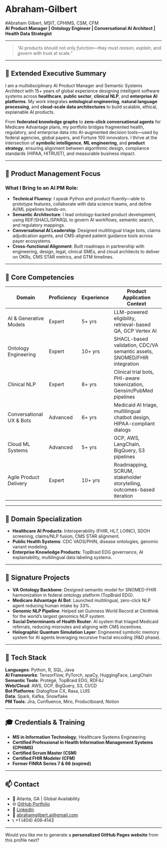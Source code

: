 # Abraham-Gilbert
#Abraham Gilbert, MSIT, CPHIMS, CSM, CFM  
**AI Product Manager | Ontology Engineer | Conversational AI Architect | Health Data Strategist**

---

> “AI products should not only *function*—they must *reason*, *explain*, and *govern* with trust at scale.”

---

## 🧠 Extended Executive Summary

I am a multidisciplinary AI Product Manager and Semantic Systems Architect with 15+ years of global experience designing intelligent software systems across **healthcare**, **public sector**, **clinical NLP**, and **enterprise AI platforms**. My work integrates **ontological engineering**, **natural language processing**, and **cloud-scale data architectures** to build scalable, ethical, explainable AI products.

From **federated knowledge graphs** to **zero-click conversational agents** for Medicare Advantage plans, my portfolio bridges fragmented health, regulatory, and enterprise data into AI-augmented decision tools—used by federal agencies, global payers, and Fortune 100 innovators. I thrive at the intersection of **symbolic intelligence**, **ML engineering**, and **product strategy**, ensuring alignment between algorithmic design, compliance standards (HIPAA, HITRUST), and measurable business impact.

---

## 🧭 Product Management Focus

### What I Bring to an AI PM Role:

- **Technical Fluency**: I speak Python and product fluently—able to prototype features, collaborate with data science teams, and define AI/ML pipelines hands-on.
- **Semantic Architecture**: I lead ontology-backed product development, using RDF/SHACL/SPARQL to govern AI workflows, semantic search, and regulatory mappings.
- **Conversational AI Leadership**: Designed multilingual triage bots, claims adjudication agents, and CMS-aligned patient guidance tools across payer ecosystems.
- **Cross-functional Alignment**: Built roadmaps in partnership with engineering, design, legal, clinical SMEs, and cloud architects to deliver on OKRs, CMS STAR metrics, and GTM timelines.

---

## 🧬 Core Competencies

| Domain                      | Proficiency   | Experience | Product Application Context |
|----------------------------|---------------|------------|-----------------------------|
| AI & Generative Models     | Expert        | 5+ yrs     | LLM-powered eligibility, retrieval-based QA, GCP Vertex AI |
| Ontology Engineering       | Expert        | 10+ yrs    | SHACL-based validation, CDC/VA semantic assets, SNOMED/FHIR integration |
| Clinical NLP               | Expert        | 8+ yrs     | Clinical trial bots, PHI-aware tokenization, Gensim/PubMed pipelines |
| Conversational UX & Bots   | Advanced      | 6+ yrs     | Medicaid AI triage, multilingual chatbot design, HIPAA-compliant dialogs |
| Cloud ML Systems           | Advanced      | 5+ yrs     | GCP, AWS, LangChain, BigQuery, S3 pipelines |
| Agile Product Delivery     | Expert        | 10+ yrs    | Roadmapping, SCRUM, stakeholder storytelling, outcomes-based iteration |

---

## 🏥 Domain Specialization

- **Healthcare AI Products**: Interoperability (FHIR, HL7, LOINC), SDOH screening, claims/NLP fusion, CMS STAR alignment.
- **Public Health Systems**: CDC VADS/PHIN, disease ontologies, genomic variant modeling.
- **Enterprise Knowledge Products**: TopBraid EDG governance, AI explainability, multilingual data labeling systems.

---

## 🔬 Signature Projects

- **VA Ontology Backbone**: Designed semantic model for SNOMED-FHIR harmonization in federal ontology platform (TopBraid EDG).
- **Medicare Advantage AI Bot**: Launched multilingual, zero-click NLP agent reducing human intake by 33%.
- **Genomic NLP Pipeline**: Helped set Guinness World Record at Clinithink for the world’s largest genomics NLP system.
- **Social Determinants of Health Router**: AI system that triaged Medicaid referrals, reducing misroutes and aligning with CMS incentives.
- **Holographic Quantum Simulation Layer**: Engineered symbolic memory system for AI agents leveraging recursive fractal encoding (R&D phase).

---

## 🔧 Tech Stack

**Languages**: Python, R, SQL, Java  
**AI Frameworks**: TensorFlow, PyTorch, spaCy, HuggingFace, LangChain  
**Semantic Tools**: Protégé, TopBraid EDG, RDF4J  
**Web/Cloud**: AWS, GCP, BigQuery, S3, CI/CD  
**Bot Platforms**: Dialogflow CX, Rasa, LUIS  
**Data**: Spark, Kafka, Snowflake  
**PM Tools**: Jira, Confluence, Miro, Productboard, Notion  

---

## 🎓 Credentials & Training

- **MS in Information Technology**, Healthcare Systems Engineering  
- **Certified Professional in Health Information Management Systems (CPHIMS)**  
- **Certified Scrum Master (CSM)**  
- **Certified FHIR Modeler (CFM)**  
- **Former FINRA Series 7 & 66 (expired)**  

---

## 📫 Contact

- 📍 Atlanta, GA | Global Availability  
- 🌐 [GitHub Portfolio](https://github.com/Abraham75)  
- 🔗 [LinkedIn](https://www.linkedin.com/in/abraham-ai)  
- 📧 abrahamgilbert.ai@gmail.com  
- 📞 +1 (404) 406‑4143  

---


Would you like me to generate a **personalized GitHub Pages website** from this profile next?
 
